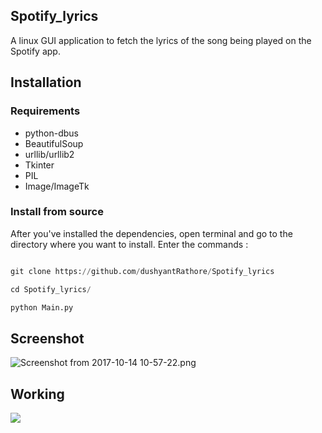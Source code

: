## Spotify_lyrics

A linux GUI application to fetch the lyrics of the song being played on the Spotify app.

## Installation

### Requirements

* python-dbus
* BeautifulSoup
* urllib/urllib2
* Tkinter
* PIL
* Image/ImageTk

### Install from source

After you've installed the dependencies, open terminal and go to the directory where you want to install. Enter the commands :

```python

git clone https://github.com/dushyantRathore/Spotify_lyrics

cd Spotify_lyrics/

python Main.py
```

## Screenshot

![Screenshot from 2017-10-14 10-57-22.png](https://cdn.filestackcontent.com/1cdpamNKRSSS5mTkQH1v)

## Working

![](https://imgur.com/a/qOzGF)



